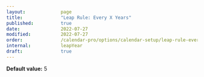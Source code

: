 ```yaml
---
layout:             page
title:              "Leap Rule: Every X Years"
published:          true
date:               2022-07-27
modified:           2022-07-27
order:              /calendar-pro/options/calendar-setup/leap-rule-every-x-years
internal:           leapYear
draft:              true
---
```

**Default value:** 5